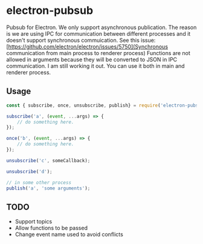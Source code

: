 # electron-pubsub

Pubsub for Electron.
We only support asynchronous publication. The reason is we are using IPC for communication between different processes and it doesn't support synchronous commuication. See this issue: [https://github.com/electron/electron/issues/5750](Synchronous communication from main process to renderer process)
Functions are not allowed in arguments because they will be converted to JSON in IPC communication. I am still working it out.
You can use it both in main and renderer process.

## Usage
```javascript
const { subscribe, once, unsubscribe, publish} = require('electron-pubsub');

subscribe('a', (event, ...args) => {
    // do something here.
});

once('b', (event, ...args) => {
    // do something here.
});

unsubscribe('c', someCallback);

unsubscribe('d');

// in some other process
publish('a', 'some arguments');
```

## TODO

- Support topics
- Allow functions to be passed
- Change event name used to avoid conflicts

